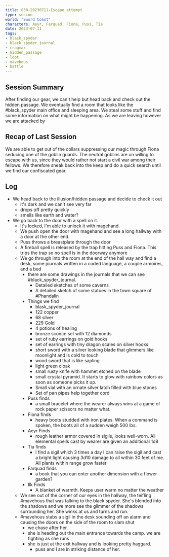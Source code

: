 ```yaml
---
title: 030-20230711-Escape_attempt
type: sesion
world: "Sword Coast"
characters: Aeyr, Farquad, Fiona, Puss, Tia
date: 2023-07-11
tags: 
- black_spyder
- black_spyder_journal
- cragmar
- hidden_passage
- loot
- mavehous
- battle
---
```


## Session Summary

After finding our gear, we can't help but head back and check out the hidden passage. We eventually find a room that looks like the #black_spyder main office and sleeping area. We steal some stuff and find some information on what might be happening. As we are leaving however we are attacked by

## Recap of Last Session

We are able to get out of the collars suppressing our magic through Fiona seducing one of the goblin guards. The neutral goblins are un willing to escape with us, since they would rather not start a civil war among their fellows. We therefore sneak back into the keep and do  a quick search until we find our confiscated gear

## Log

- We head back to the illusion/hidden passage and decide to check it out
	- it's dark and we can't see very far
	- drops off pretty quickly
	- smells like earth and water?
- We go back to the door with a spell on it.
	- It's locked, I'm able to unlock it with magehand.
	- We push open the door with magehand and see a long hallway with a door at the other end.
	- Puss throws a breastplate through the door
	- A fireball spell is released by the trap hitting Puss and Fiona. This trips the trap so no spell is in the doorway anymore
	- We go through into the room at the end of the hall way and find a desk, some journals written in a coded language, a couple armoires, and a bed
		- there are some drawings in the journals that we can see #black_spyder_journal.
			- Detailed sketches of some caverns
			- A detailed sketch of some statues in the town square of #Phandalin 
		- Things we find
			- blask_spyder_journal
			- 122 copper
			- 68 silver
			- 229 Gold
			- 4 potions of healing
			- bronze sconce set with 12 diamonds
			- set of ruby earrings on gold hooks
			- set of earrings with tiny dragon scales on silver hooks
			- short sword with a silver looking blade that glimmers like moonlight and is cold to touch
			- wood sword that is like sapling
			- light green cloak
			- small rusty knife with hammet etched on the blade
			- small crystal pyramid. It starts to glow with rainbow colors as soon as someone picks it up.
			- Small vial with an ornate silver latch filled with blue stones
			- Set of pan pipes help together cord
		- Puss finds
			- a small bracelet where the wearer always wins at a game of rock paper scissors no matter what.
		- Fiona finds
			- heavy boots studded with iron plates. When a command is spoken, the boots all of a sudden weigh 500 lbs.
		- Aeyr Finds
			- rough leather armor covered in sigils, looks well-worn. All elemental spells cast by wearer are given an additional 1d8
		- Tia finds
			- I find a sigil which 3 times a day I can raise the sigil and cast a bright light causing 3d10 damage to all within 30 feet of me. All plants within range grow faster
		- Farquad finds
			- a book that you can enter another dimension with a flower garden?
		- Ilk Finds
			- A blanket of warmth. Keeps user warm no matter the weather
	- We see out of the corner of our eyes in the hallway, the teifling #mavehous that was talking to the black spyder. She's blended into the shadows and we more see the glimmer of the shadows surrounding her. She winks at us and turns and run.
	- #mavehous stabs a sigil in the desk sounding off an alarm and causing the doors on the side of the room to slam shut
		- we chase after her.
		- she is heading out the main entrance towards the camp. we are fighting as she runs
		- she is just at the exit hallway and is looking pretty haggard.
			- puss and I are in striking distance of her.
